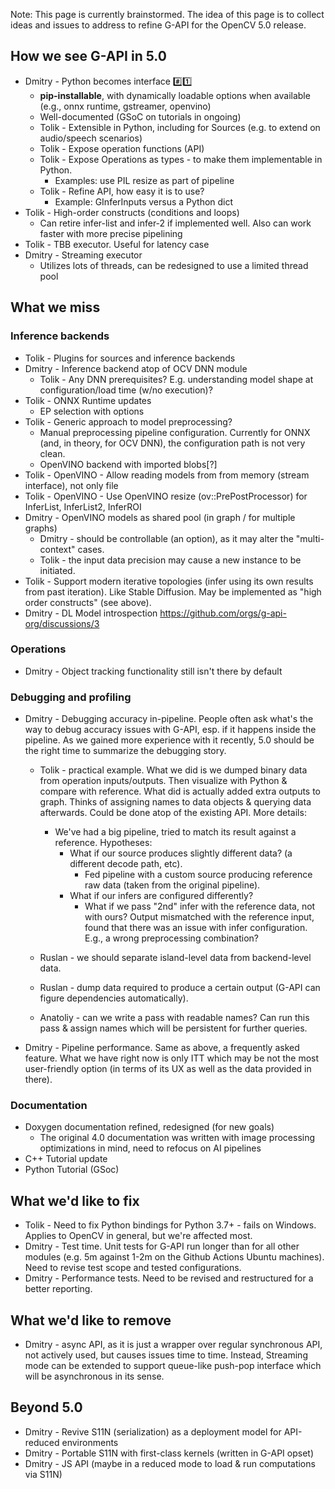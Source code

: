 Note: This page is currently brainstormed. The idea of this page is to collect ideas and issues to address to refine G-API for the OpenCV 5.0 release.

## How we see G-API in 5.0

- Dmitry - Python becomes interface #️⃣1️⃣
  - **pip-installable**, with dynamically loadable options when available (e.g., onnx runtime, gstreamer, openvino)
  - Well-documented (GSoC on tutorials in ongoing)
  - Tolik - Extensible in Python, including for Sources (e.g. to extend on audio/speech scenarios)
  - Tolik - Expose operation functions (API)
  - Tolik - Expose Operations as types - to make them implementable in Python.
    - Examples: use PIL resize as part of pipeline
  - Tolik - Refine API, how easy it is to use?
    - Example: GInferInputs versus a Python dict
- Tolik - High-order constructs (conditions and loops)
  - Can retire infer-list and infer-2 if implemented well. Also can work faster with more precise pipelining
- Tolik - TBB executor. Useful for latency case
- Dmitry - Streaming executor
  - Utilizes lots of threads, can be redesigned to use a limited thread pool

## What we miss

### Inference backends

- Tolik - Plugins for sources and inference backends
- Dmitry - Inference backend atop of OCV DNN module
  - Tolik - Any DNN prerequisites? E.g. understanding model shape at configuration/load time (w/no execution)?
- Tolik - ONNX Runtime updates
  - EP selection with options
- Tolik - Generic approach to model preprocessing?
  - Manual preprocessing pipeline configuration. Currently for ONNX (and, in theory, for OCV DNN), the configuration path is not very clean.
  - OpenVINO backend with imported blobs[?]
- Tolik - OpenVINO - Allow reading models from from memory (stream interface), not only file
- Tolik - OpenVINO - Use OpenVINO resize (ov::PrePostProcessor) for InferList, InferList2, InferROI
- Dmitry - OpenVINO models as shared pool (in graph / for multiple graphs)
  - Dmitry - should be controllable (an option), as it may alter the "multi-context" cases.
  - Tolik - the input data precision may cause a new instance to be initiated.
- Tolik - Support modern iterative topologies (infer using its own results from past iteration). Like Stable Diffusion. May be implemented as "high order constructs" (see above).
- Dmitry - DL Model introspection https://github.com/orgs/g-api-org/discussions/3

### Operations

- Dmitry - Object tracking functionality still isn't there by default

### Debugging and profiling

- Dmitry - Debugging accuracy in-pipeline. People often ask what's the way to debug accuracy issues with G-API, esp. if it happens inside the pipeline. As we gained more experience with it recently, 5.0 should be the right time to summarize the debugging story.

  - Tolik - practical example. What we did is we dumped binary data from operation inputs/outputs. Then visualize with Python & compare with reference. What did is actually added extra outputs to graph. Thinks of assigning names to data objects & querying data afterwards. Could be done atop of the existing API. More details:
    - We've had a big pipeline, tried to match its result against a reference. Hypotheses:
      - What if our source produces slightly different data? (a different decode path, etc).
        - Fed pipeline with a custom source producing reference raw data (taken from the original pipeline).
      - What if our infers are configured differently?
        - What if we pass "2nd" infer with the reference data, not with ours? Output mismatched with the reference input, found that there was an issue with infer configuration. E.g., a wrong preprocessing combination?

  - Ruslan - we should separate island-level data from backend-level data.
  - Ruslan - dump data required to produce a certain output (G-API can figure dependencies automatically).
  - Anatoliy - can we write a pass with readable names? Can run this pass & assign names which will be persistent for further queries. 

- Dmitry - Pipeline performance. Same as above, a frequently asked feature. What we have right now is only ITT which may be not the most user-friendly option (in terms of its UX as well as the data provided in there).

### Documentation

- Doxygen documentation refined, redesigned (for new goals)
  - The original 4.0 documentation was written with image processing optimizations in mind, need to refocus on AI pipelines
- C++ Tutorial update
- Python Tutorial (GSoc)

## What we'd like to fix

- Tolik - Need to fix Python bindings for Python 3.7+ - fails on Windows. Applies to OpenCV in general, but we're affected most.
- Dmitry - Test time. Unit tests for G-API run longer than for all other modules (e.g. 5m against 1-2m on the Github Actions Ubuntu machines). Need to revise test scope and tested configurations.
- Dmitry - Performance tests. Need to be revised and restructured for a better reporting.

## What we'd like to remove

- Dmitry - async API, as it is just a wrapper over regular synchronous API, not actively used, but causes issues time to time. Instead, Streaming mode can be extended to support queue-like push-pop interface which will be asynchronous in its sense.

## Beyond 5.0

- Dmitry - Revive S11N (serialization) as a deployment model for API-reduced environments
- Dmitry - Portable S11N with first-class kernels (written in G-API opset)
- Dmitry - JS API (maybe in a reduced mode to load & run computations via S11N)